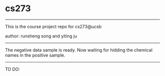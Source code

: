 # cs273

_______________________________________
This is the course project repo for cs273@ucsb

author: runsheng song and yiting ju

_______________________________________

The negative data sample is ready.
Now waiting for hidding the chemical names in the positive sample.

---------------------------------------
TO DO:

